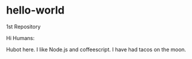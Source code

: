 # hello-world
1st Repository

Hi Humans:

Hubot here.  I like Node.js and coffeescript.
I have had tacos on the moon.

